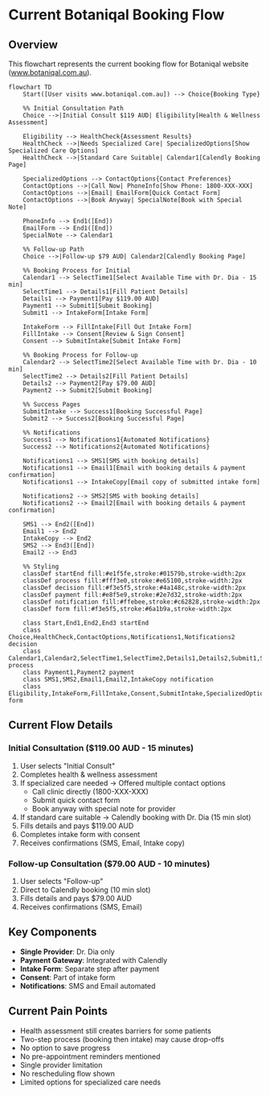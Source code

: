 # Current Botaniqal Booking Flow

## Overview
This flowchart represents the current booking flow for Botaniqal website (www.botaniqal.com.au).

```mermaid
flowchart TD
    Start([User visits www.botaniqal.com.au]) --> Choice{Booking Type}
    
    %% Initial Consultation Path
    Choice -->|Initial Consult $119 AUD| Eligibility[Health & Wellness Assessment]
    
    Eligibility --> HealthCheck{Assessment Results}
    HealthCheck -->|Needs Specialized Care| SpecializedOptions[Show Specialized Care Options]
    HealthCheck -->|Standard Care Suitable| Calendar1[Calendly Booking Page]
    
    SpecializedOptions --> ContactOptions{Contact Preferences}
    ContactOptions -->|Call Now| PhoneInfo[Show Phone: 1800-XXX-XXX]
    ContactOptions -->|Email| EmailForm[Quick Contact Form]
    ContactOptions -->|Book Anyway| SpecialNote[Book with Special Note]
    
    PhoneInfo --> End1([End])
    EmailForm --> End1([End])
    SpecialNote --> Calendar1
    
    %% Follow-up Path
    Choice -->|Follow-up $79 AUD| Calendar2[Calendly Booking Page]
    
    %% Booking Process for Initial
    Calendar1 --> SelectTime1[Select Available Time with Dr. Dia - 15 min]
    SelectTime1 --> Details1[Fill Patient Details]
    Details1 --> Payment1[Pay $119.00 AUD]
    Payment1 --> Submit1[Submit Booking]
    Submit1 --> IntakeForm[Intake Form]
    
    IntakeForm --> FillIntake[Fill Out Intake Form]
    FillIntake --> Consent[Review & Sign Consent]
    Consent --> SubmitIntake[Submit Intake Form]
    
    %% Booking Process for Follow-up
    Calendar2 --> SelectTime2[Select Available Time with Dr. Dia - 10 min]
    SelectTime2 --> Details2[Fill Patient Details]
    Details2 --> Payment2[Pay $79.00 AUD]
    Payment2 --> Submit2[Submit Booking]
    
    %% Success Pages
    SubmitIntake --> Success1[Booking Successful Page]
    Submit2 --> Success2[Booking Successful Page]
    
    %% Notifications
    Success1 --> Notifications1{Automated Notifications}
    Success2 --> Notifications2{Automated Notifications}
    
    Notifications1 --> SMS1[SMS with booking details]
    Notifications1 --> Email1[Email with booking details & payment confirmation]
    Notifications1 --> IntakeCopy[Email copy of submitted intake form]
    
    Notifications2 --> SMS2[SMS with booking details]
    Notifications2 --> Email2[Email with booking details & payment confirmation]
    
    SMS1 --> End2([End])
    Email1 --> End2
    IntakeCopy --> End2
    SMS2 --> End3([End])
    Email2 --> End3
    
    %% Styling
    classDef startEnd fill:#e1f5fe,stroke:#01579b,stroke-width:2px
    classDef process fill:#fff3e0,stroke:#e65100,stroke-width:2px
    classDef decision fill:#f3e5f5,stroke:#4a148c,stroke-width:2px
    classDef payment fill:#e8f5e9,stroke:#2e7d32,stroke-width:2px
    classDef notification fill:#ffebee,stroke:#c62828,stroke-width:2px
    classDef form fill:#f3e5f5,stroke:#6a1b9a,stroke-width:2px
    
    class Start,End1,End2,End3 startEnd
    class Choice,HealthCheck,ContactOptions,Notifications1,Notifications2 decision
    class Calendar1,Calendar2,SelectTime1,SelectTime2,Details1,Details2,Submit1,Submit2 process
    class Payment1,Payment2 payment
    class SMS1,SMS2,Email1,Email2,IntakeCopy notification
    class Eligibility,IntakeForm,FillIntake,Consent,SubmitIntake,SpecializedOptions,PhoneInfo,EmailForm,SpecialNote form
```

## Current Flow Details

### Initial Consultation ($119.00 AUD - 15 minutes)
1. User selects "Initial Consult"
2. Completes health & wellness assessment
3. If specialized care needed → Offered multiple contact options
   - Call clinic directly (1800-XXX-XXX)
   - Submit quick contact form
   - Book anyway with special note for provider
4. If standard care suitable → Calendly booking with Dr. Dia (15 min slot)
5. Fills details and pays $119.00 AUD
6. Completes intake form with consent
7. Receives confirmations (SMS, Email, Intake copy)

### Follow-up Consultation ($79.00 AUD - 10 minutes)
1. User selects "Follow-up"
2. Direct to Calendly booking (10 min slot)
3. Fills details and pays $79.00 AUD
4. Receives confirmations (SMS, Email)

## Key Components
- **Single Provider**: Dr. Dia only
- **Payment Gateway**: Integrated with Calendly
- **Intake Form**: Separate step after payment
- **Consent**: Part of intake form
- **Notifications**: SMS and Email automated

## Current Pain Points
- Health assessment still creates barriers for some patients
- Two-step process (booking then intake) may cause drop-offs
- No option to save progress
- No pre-appointment reminders mentioned
- Single provider limitation
- No rescheduling flow shown
- Limited options for specialized care needs